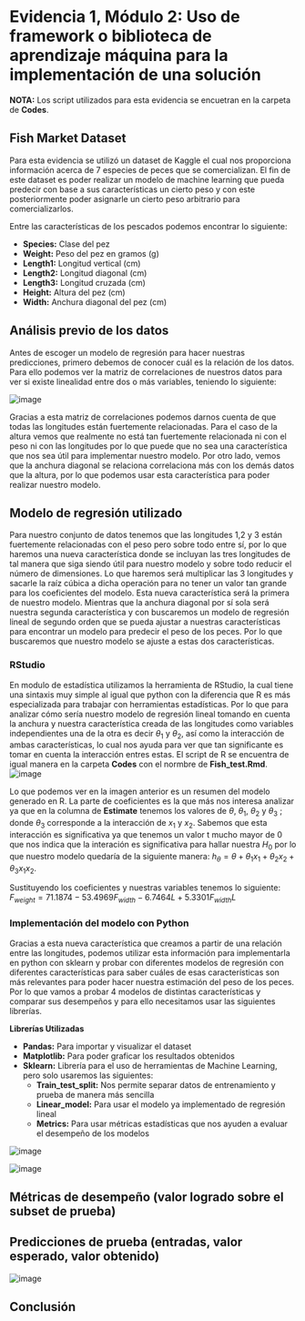 # Evidencia 1, Módulo 2: Uso de framework o biblioteca de aprendizaje máquina para la implementación de una solución

__NOTA:__ Los script utilizados para esta evidencia se encuetran en la carpeta de __Codes__.

## Fish Market Dataset
Para esta evidencia se utilizó un dataset de Kaggle el cual nos proporciona información acerca de 7 especies de peces que se comercializan. El fin de este dataset es poder realizar un modelo de machine learning que pueda predecir con base a sus características un cierto peso y con este posteriormente poder asignarle un cierto peso arbitrario para comercializarlos.

Entre las características de los pescados podemos encontrar lo siguiente:
* __Species:__ Clase del pez
* __Weight:__ Peso del pez en gramos (g)
* __Length1:__ Longitud vertical (cm)
* __Length2:__ Longitud diagonal (cm)
* __Length3:__ Longitud cruzada (cm)
* __Height:__ Altura del pez (cm)
* __Width:__ Anchura diagonal del pez (cm)

## Análisis previo de los datos
Antes de escoger un modelo de regresión para hacer nuestras predicciones, primero debemos de conocer cuál es la relación de los datos. Para ello podemos ver la matriz de correlaciones de nuestros datos para ver si existe linealidad entre dos o más variables, teniendo lo siguiente:

![image](https://user-images.githubusercontent.com/101605777/188798206-84b3f85b-fcba-480b-b4c3-cf1dfa1d974b.png)

Gracias a esta matriz de correlaciones podemos darnos cuenta de que todas las longitudes están fuertemente relacionadas. Para el caso de la altura vemos que realmente no está tan fuertemente relacionada ni con el peso ni con las longitudes por lo que puede que no sea una característica que nos sea útil para implementar nuestro modelo. Por otro lado, vemos que la anchura diagonal se relaciona correlaciona más con los demás datos que la altura, por lo que podemos usar esta característica para poder realizar nuestro modelo.

## Modelo de regresión utilizado
Para nuestro conjunto de datos tenemos que las longitudes 1,2 y 3 están fuertemente relacionadas con el peso pero sobre todo entre sí, por lo que haremos una nueva característica donde se incluyan las tres longitudes de tal manera que siga siendo útil para nuestro modelo y sobre todo reducir el número de dimensiones. Lo que haremos será multiplicar las 3 longitudes y sacarle la raíz cúbica a dicha operación para no tener un valor tan grande para los coeficientes del modelo. Esta nueva característica será la primera de nuestro modelo. Mientras que la anchura diagonal por sí sola será nuestra segunda característica y con buscaremos un modelo de regresión lineal de segundo orden que se pueda ajustar a nuestras características para encontrar un modelo para predecir el peso de los peces. Por lo que buscaremos que nuestro modelo se ajuste a estas dos características.

### RStudio
En modulo de estadística utilizamos la herramienta de RStudio, la cual tiene una sintaxis muy simple al igual que python con la diferencia que R es más especializada para trabajar con herramientas estadísticas. Por lo que para analizar cómo sería nuestro modelo de regresión lineal tomando en cuenta la anchura y nuestra característica creada de las longitudes como variables independientes una de la otra es decir $\theta_1$ y $\theta_2$, así como la interacción de ambas características, lo cual nos ayuda para ver que tan significante es tomar en cuenta la interacción entres estas. El script de R se encuentra de igual manera en la carpeta __Codes__ con el normbre de **Fish_test.Rmd**.
![image](https://user-images.githubusercontent.com/101605777/189255881-66731729-5bba-47f3-a34d-662dcadb069e.png)

Lo que podemos ver en la imagen anterior es un resumen del modelo generado en R. La parte de coeficientes es la que más nos interesa analizar ya que en la columna de __Estimate__ tenemos los valores de $\theta$, $\theta_1$, $\theta_2$ y $\theta_3$ ; donde $\theta_3$ corresponde a la interacción de $x_1$ y $x_2$. Sabemos que esta interacción es significativa ya que tenemos un valor t mucho mayor de 0 que nos indica que la interación es significativa para hallar nuestra $H_0$ por lo que nuestro modelo quedaría de la siguiente manera: $h_\theta=\theta+\theta_1x_1+\theta_2x_2+\theta_3x_1x_2$.

Sustituyendo los coeficientes y nuestras variables tenemos lo siguiente: $F_{weight}=71.1874-53.4969F_{width}-6.7464L+5.3301F_{width}L$

### Implementación del modelo con Python
Gracias a esta nueva característica que creamos a partir de una relación entre las longitudes, podemos utilizar esta información para implementarla en python con sklearn y probar con diferentes modelos de regresión con diferentes características para saber cuáles de esas características son más relevantes para poder hacer nuestra estimación del peso de los peces. Por lo que vamos a probar 4 modelos de distintas características y comparar sus desempeños y para ello necesitamos usar las siguientes librerías.

**Librerías Utilizadas**
* __Pandas:__ Para importar y visualizar el dataset
* __Matplotlib:__ Para poder graficar los resultados obtenidos
* __Sklearn:__ Librería para el uso de herramientas de Machine Learning, pero solo usaremos las siguientes:
    * __Train_test_split:__ Nos permite separar datos de entrenamiento y prueba de manera más sencilla
    * __Linear_model:__ Para usar el modelo ya implementado  de regresión lineal
    * __Metrics:__  Para usar métricas estadísticas que nos ayuden a evaluar el desempeño de los modelos


![image](https://user-images.githubusercontent.com/101605777/189273261-04f96749-26a9-430b-8ef2-2125b3c023bd.png)

![image](https://user-images.githubusercontent.com/101605777/189273345-f475a467-29e6-48af-b7bf-5685bbafcd87.png)


## Métricas de desempeño (valor logrado sobre el subset de prueba)

## Predicciones de prueba (entradas, valor esperado, valor obtenido)

![image](https://user-images.githubusercontent.com/101605777/188798597-7575f2a8-3617-476d-8eb7-7fb6541493bf.png)


## Conclusión
